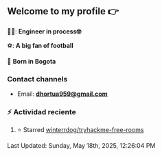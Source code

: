 ## Welcome to my profile 👉

👨‍💻: **Engineer in process🤓**

⚽: **A big fan of football**

📍 **Born in Bogota**

### Contact channels

- Email: **dhortua959@gmail.com**


### :zap: Actividad reciente
<!--RECENT_ACTIVITY:start-->
1. ⭐ Starred [winterrdog/tryhackme-free-rooms](https://github.com/winterrdog/tryhackme-free-rooms)<br>
<!--RECENT_ACTIVITY:end-->
<!--RECENT_ACTIVITY:last_update-->
Last Updated: Sunday, May 18th, 2025, 12:26:04 PM
<!--RECENT_ACTIVITY:last_update_end-->

